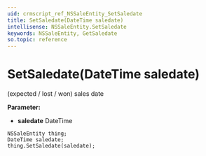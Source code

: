 ```yaml
---
uid: crmscript_ref_NSSaleEntity_SetSaledate
title: SetSaledate(DateTime saledate)
intellisense: NSSaleEntity.SetSaledate
keywords: NSSaleEntity, GetSaledate
so.topic: reference
---
```


# SetSaledate(DateTime saledate)

(expected / lost / won) sales date

**Parameter:** 
 - **saledate** DateTime

```crmscript
NSSaleEntity thing;
DateTime saledate;
thing.SetSaledate(saledate);
```

